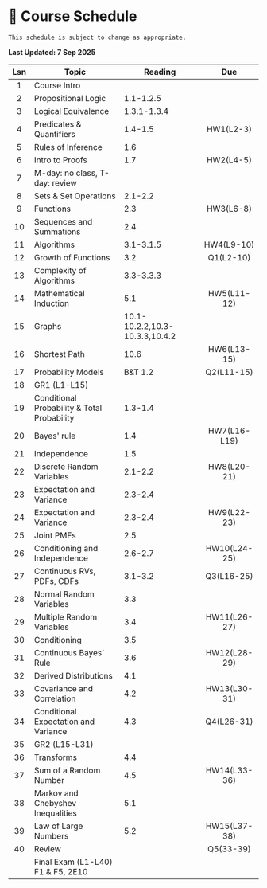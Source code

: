 # 📆 Course Schedule

```{note}
This schedule is subject to change as appropriate.
```
**Last Updated: 7 Sep 2025**

|Lsn|                     Topic                  |      Reading        | Due         |
|:-:|--------------------------------------------|---------------------|:-----------:|
|1  | Course Intro                               |                     |             |
|2  | Propositional Logic                        | 1.1-1.2.5           |             |
|3  | Logical Equivalence                        | 1.3.1-1.3.4         |             |
|4  | Predicates & Quantifiers                   | 1.4-1.5             | HW1(L2-3)   |
|5  | Rules of Inference                         | 1.6                 |             |
|6  | Intro to Proofs                            | 1.7                 | HW2(L4-5)   |
|7  | M-day: no class, T-day: review             |                     |             |
|8  | Sets & Set Operations                      | 2.1-2.2             |             |
|9  | Functions                                  | 2.3                 | HW3(L6-8)   |
|10 | Sequences and Summations                   | 2.4                 |             |
|11 | Algorithms                                 | 3.1-3.1.5           | HW4(L9-10)  |
|12 | Growth of Functions                        | 3.2                 | Q1(L2-10)   |
|13 | Complexity of Algorithms                   | 3.3-3.3.3           |             |
|14 | Mathematical Induction                     | 5.1                 | HW5(L11-12) |
|15 | Graphs                                     | 10.1-10.2.2,10.3-10.3.3,10.4.2|   |
|16 | Shortest Path                              | 10.6                | HW6(L13-15) |
|17 | Probability Models                         | B&T 1.2             | Q2(L11-15)  |
|18 | GR1 (L1-L15)                               |                     |             |
|19 | Conditional Probability & Total Probability| 1.3-1.4             |             |   
|20 | Bayes' rule                                | 1.4                 | HW7(L16-L19)|
|21 | Independence                               | 1.5                 |             |
|22 | Discrete Random Variables                  | 2.1-2.2             | HW8(L20-21) |
|23 | Expectation and Variance                   | 2.3-2.4             |             |
|24 | Expectation and Variance                   | 2.3-2.4             | HW9(L22-23) |
|25 | Joint PMFs                                 | 2.5                 |             |
|26 | Conditioning and Independence              | 2.6-2.7             | HW10(L24-25)|
|27 | Continuous RVs, PDFs, CDFs                 | 3.1-3.2             | Q3(L16-25)  |
|28 | Normal Random Variables                    | 3.3                 |             |
|29 | Multiple Random Variables                  | 3.4                 | HW11(L26-27)| 
|30 | Conditioning                               | 3.5                 |             |
|31 | Continuous Bayes’ Rule                     | 3.6                 | HW12(L28-29)|
|32 | Derived Distributions                      | 4.1                 |             |
|33 | Covariance and Correlation                 | 4.2                 | HW13(L30-31)|
|34 | Conditional Expectation and Variance       | 4.3                 | Q4(L26-31)  |
|35 | GR2 (L15-L31)                              |                     |             |
|36 | Transforms                                 | 4.4                 |             |
|37 | Sum of a Random Number                     | 4.5                 | HW14(L33-36)|
|38 | Markov and Chebyshev Inequalities          | 5.1                 |             |
|39 | Law of Large Numbers                       | 5.2                 | HW15(L37-38)|
|40 | Review                                     |                     | Q5(33-39)   | 
|   | Final Exam (L1-L40) F1 & F5, 2E10          |                     |             |
           


